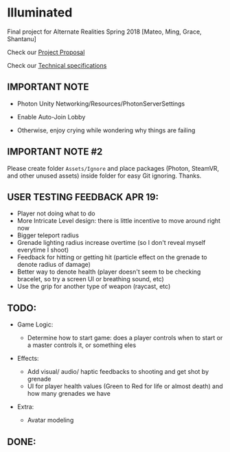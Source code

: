 # Illuminated
Final project for Alternate Realities Spring 2018 [Mateo, Ming, Grace, Shantanu]

Check our [Project Proposal](https://github.com/mjm973/Illuminated/blob/master/project_proposal.md)

Check our [Technical specifications](https://github.com/mjm973/Illuminated/blob/master/technical_specifications.md)

## IMPORTANT NOTE

- Photon Unity Networking/Resources/PhotonServerSettings

- Enable Auto-Join Lobby

- Otherwise, enjoy crying while wondering why things are failing

## IMPORTANT NOTE #2

Please create folder `Assets/Ignore` and place packages (Photon, SteamVR, and other unused assets) inside folder for easy Git ignoring. Thanks.

## USER TESTING FEEDBACK APR 19:

- Player not doing what to do
- More Intricate Level design: there is little incentive to move around right now
- Bigger teleport radius
- Grenade lighting radius increase overtime (so I don't reveal myself everytime I shoot)
- Feedback for hitting or getting hit (particle effect on the grenade to denote radius of damage)
- Better way to denote health (player doesn't seem to be checking bracelet, so try a screen UI or breathing sound, etc)
- Use the grip for another type of weapon (raycast, etc) 

## TODO:

- Game Logic:
  - Determine how to start game: does a player controls when to start or a master controls it, or something eles

- Effects:
  - Add visual/ audio/ haptic feedbacks to shooting and get shot by grenade
  - UI for player health values (Green to Red for life or almost death) and how many grenades we have
  
- Extra:
  - Avatar modeling


## DONE:
